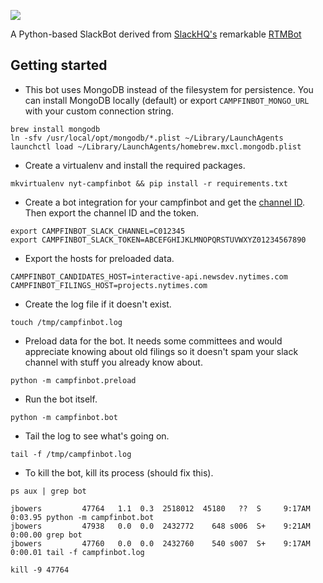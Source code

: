 ![](https://cloud.githubusercontent.com/assets/109988/10342246/2f1fe848-6ce6-11e5-9347-7021c740b1d5.png)

A Python-based SlackBot derived from [SlackHQ's](https://github.com/slackhq/) remarkable [RTMBot](https://github.com/slackhq/python-rtmbot)

## Getting started

* This bot uses MongoDB instead of the filesystem for persistence. You can install MongoDB locally (default) or export `CAMPFINBOT_MONGO_URL` with your custom connection string.
```
brew install mongodb
ln -sfv /usr/local/opt/mongodb/*.plist ~/Library/LaunchAgents
launchctl load ~/Library/LaunchAgents/homebrew.mxcl.mongodb.plist
```

* Create a virtualenv and install the required packages.
```
mkvirtualenv nyt-campfinbot && pip install -r requirements.txt
```

* Create a bot integration for your campfinbot and get the [channel ID](https://api.slack.com/methods/channels.list/test). Then export the channel ID and the token.
```
export CAMPFINBOT_SLACK_CHANNEL=C012345
export CAMPFINBOT_SLACK_TOKEN=ABCEFGHIJKLMNOPQRSTUVWXYZ01234567890
```

* Export the hosts for preloaded data.
```
CAMPFINBOT_CANDIDATES_HOST=interactive-api.newsdev.nytimes.com
CAMPFINBOT_FILINGS_HOST=projects.nytimes.com
```

* Create the log file if it doesn't exist.
```
touch /tmp/campfinbot.log
```

* Preload data for the bot. It needs some committees and would appreciate knowing about old filings so it doesn't spam your slack channel with stuff you already know about.
```
python -m campfinbot.preload
```

* Run the bot itself.
```
python -m campfinbot.bot
```

* Tail the log to see what's going on.
```
tail -f /tmp/campfinbot.log
``` 

* To kill the bot, kill its process (should fix this).
```
ps aux | grep bot

jbowers         47764   1.1  0.3  2518012  45180   ??  S     9:17AM   0:03.95 python -m campfinbot.bot
jbowers         47938   0.0  0.0  2432772    648 s006  S+    9:21AM   0:00.00 grep bot
jbowers         47760   0.0  0.0  2432760    540 s007  S+    9:17AM   0:00.01 tail -f campfinbot.log

kill -9 47764
```